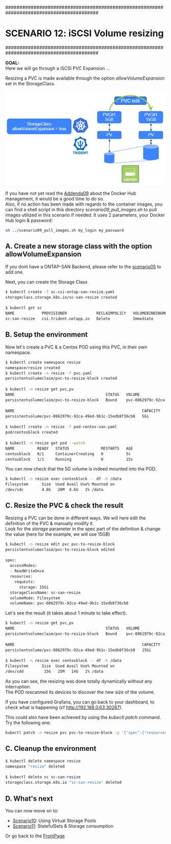 #########################################################################################
# SCENARIO 12: iSCSI Volume resizing
#########################################################################################

**GOAL:**  
Here we will go through a iSCSI PVC Expansion ...

Resizing a PVC is made available through the option *allowVolumeExpansion* set in the StorageClass.

<p align="center"><img src="../Images/scenario09_2.jpg"></p>

If you have not yet read the [Addenda09](../../../Addendum/Addenda09) about the Docker Hub management, it would be a good time to do so.  
Also, if no action has been made with regards to the container images, you can find a shell script in this directory _scenario09_pull_images.sh_ to pull images utilized in this scenario if needed. It uses 2 parameters, your Docker Hub login & password:

```bash
sh ../scenario09_pull_images.sh my_login my_password
```

## A. Create a new storage class with the option allowVolumeExpansion

If you dont have a ONTAP-SAN Backend, please refer to the [scenario05](../../Scenario05) to add one.  

Next, you can create the Storage Class

```bash
$ kubectl create -f sc-csi-ontap-san-resize.yaml
storageclass.storage.k8s.io/sc-san-resize created

$ kubectl get sc
NAME            PROVISIONER             RECLAIMPOLICY   VOLUMEBINDINGMODE   ALLOWVOLUMEEXPANSION   AGE
sc-san-resize   csi.trident.netapp.io   Delete          Immediate           true                   3h3m
```

## B. Setup the environment

Now let's create a PVC & a Centos POD using this PVC, in their own namespace.

```bash
$ kubectl create namespace resize
namespace/resize created
$ kubectl create -n resize -f pvc.yaml
persistentvolumeclaim/pvc-to-resize-block created

$ kubectl -n resize get pvc,pv
NAME                                        STATUS   VOLUME                                     CAPACITY   ACCESS MODES   STORAGECLASS    AGE
persistentvolumeclaim/pvc-to-resize-block   Bound    pvc-0862979c-92ca-49ed-9b1c-15edb8f36cb8   5Gi        RWO            sc-san-resize   11s

NAME                                                        CAPACITY   ACCESS MODES   RECLAIM POLICY   STATUS   CLAIM                        STORAGECLASS    REASON   AGE
persistentvolume/pvc-0862979c-92ca-49ed-9b1c-15edb8f36cb8   5Gi        RWO            Delete           Bound    resize/pvc-to-resize-block   sc-san-resize            10s

$ kubectl create -n resize -f pod-centos-san.yaml
pod/centosblock created

$ kubectl -n resize get pod --watch
NAME          READY   STATUS              RESTARTS   AGE
centosblock   0/1     ContainerCreating   0          5s
centosblock   1/1     Running             0          15s
```

You can now check that the 5G volume is indeed mounted into the POD.

```bash
$ kubectl -n resize exec centosblock -- df -h /data
Filesystem      Size  Used Avail Use% Mounted on
/dev/sdc        4.8G   20M  4.6G   1% /data
```

## C. Resize the PVC & check the result

Resizing a PVC can be done in different ways. We will here edit the definition of the PVC & manually modify it.  
Look for the *storage* parameter in the spec part of the definition & change the value (here for the example, we will use 15GB)

```bash
$ kubectl -n resize edit pvc pvc-to-resize-block
persistentvolumeclaim/pvc-to-resize-block edited

spec:
  accessModes:
  - ReadWriteOnce
  resources:
    requests:
      storage: 15Gi
  storageClassName: sc-san-resize
  volumeMode: Filesystem
  volumeName: pvc-0862979c-92ca-49ed-9b1c-15edb8f36cb8
```

Let's see the result (it takes about 1 minute to take effect).

```bash
$ kubectl -n resize get pvc,pv
NAME                                        STATUS   VOLUME                                     CAPACITY   ACCESS MODES   STORAGECLASS    AGE
persistentvolumeclaim/pvc-to-resize-block   Bound    pvc-0862979c-92ca-49ed-9b1c-15edb8f36cb8   15Gi       RWO            sc-san-resize   4m3s

NAME                                                        CAPACITY   ACCESS MODES   RECLAIM POLICY   STATUS   CLAIM                        STORAGECLASS    REASON   AGE
persistentvolume/pvc-0862979c-92ca-49ed-9b1c-15edb8f36cb8   15Gi       RWO            Delete           Bound    resize/pvc-to-resize-block   sc-san-resize            4m2s

$ kubectl -n resize exec centosblock -- df -h /data
Filesystem      Size  Used Avail Use% Mounted on
/dev/sdd         15G   25M   14G   1% /data
```

As you can see, the resizing was done totally dynamically without any interruption.  
The POD rescanned its devices to discover the new size of the volume.  

If you have configured Grafana, you can go back to your dashboard, to check what is happening (cf http://192.168.0.63:30267).  

This could also have been achieved by using the _kubectl patch_ command. Try the following one:

```bash
kubectl patch -n resize pvc pvc-to-resize-block -p '{"spec":{"resources":{"requests":{"storage":"20Gi"}}}}'
```

## C. Cleanup the environment

```bash
$ kubectl delete namespace resize
namespace "resize" deleted

$ kubectl delete sc sc-san-resize
storageclass.storage.k8s.io "sc-san-resize" deleted
```

## D. What's next

You can now move on to:

- [Scenario10](../../Scenario10): Using Virtual Storage Pools  
- [Scenario11](../../Scenario11): StatefulSets & Storage consumption  

Or go back to the [FrontPage](https://github.com/YvosOnTheHub/LabNetApp)